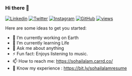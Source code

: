 ### Hi there 👋


<!-- <p align="center">
<img src="https://media.giphy.com/media/27c7Jo2GU5tpCEQT0y/giphy.gif" width="300"> -->
 
[![Linkedin](https://img.shields.io/badge/-LinkedIn-blue?style=flat-square&logo=Linkedin&logoColor=white&link=https://www.linkedin.com/in/batman-x)](https://www.linkedin.com/in/gantavyamalviya/)
[![Twitter](https://img.shields.io/badge/-Twitter-%231DA1F2.svg?style=flat-square&logo=twitter&logoColor=white&link=https://twitter.com/x7_batman)](https://www.twitter.com/gantavyamalviya/)
[![Instagram](https://img.shields.io/badge/-Instagram-red?style=flat-square&logo=Instagram&logoColor=white&link=https://www.instagram.com/sohailalamofficial/)](https://www.instagram.com/gantavyamalviya/)
[![GitHub](https://img.shields.io/badge/-Github-%23100000.svg?&style=flat-square&logo=github&logoColor=white&link=https://www.github.com/gantavyamalviya/)](https://github.com/sohailalamoffic)
[![views](https://komarev.com/ghpvc/?username=sohailalamoffic&label=Profile%20views&color=0e75b6&style=flat)](https://github.com/sohailalamoffic)
<!-- </p> -->

Here are some ideas to get you started:

- 🔭 I’m currently working on Earth
- 🌱 I’m currently learning Life
- 💬 Ask me about anything
- ⚡ Fun fact: Enjoys listening to music.
- 📫 How to reach me: https://sohailalam.carrd.co/
- 📃 Know my experience : https://bit.ly/sohailalamresume

<!---[![Medium](https://img.shields.io/badge/-Medium-%2312100E.svg?&style=flat-square&logo=medium&logoColor=white&link=https://www.medium.com/@gantavyamalviya/)](https://www.medium.com/@gantavyamalviya/)-->
